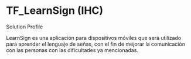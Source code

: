 # TF_LearnSign (IHC)
Solution Profile

LearnSign es una aplicación para dispositivos móviles que será utilizado para aprender el
lenguaje de señas, con el fin de mejorar la comunicación con las personas con las
dificultades ya mencionadas.

